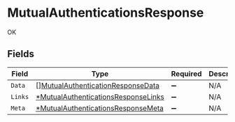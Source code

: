 # MutualAuthenticationsResponse

OK


## Fields

| Field                                                                                            | Type                                                                                             | Required                                                                                         | Description                                                                                      |
| ------------------------------------------------------------------------------------------------ | ------------------------------------------------------------------------------------------------ | ------------------------------------------------------------------------------------------------ | ------------------------------------------------------------------------------------------------ |
| `Data`                                                                                           | [][MutualAuthenticationResponseData](../../models/shared/mutualauthenticationresponsedata.md)    | :heavy_minus_sign:                                                                               | N/A                                                                                              |
| `Links`                                                                                          | [*MutualAuthenticationsResponseLinks](../../models/shared/mutualauthenticationsresponselinks.md) | :heavy_minus_sign:                                                                               | N/A                                                                                              |
| `Meta`                                                                                           | [*MutualAuthenticationsResponseMeta](../../models/shared/mutualauthenticationsresponsemeta.md)   | :heavy_minus_sign:                                                                               | N/A                                                                                              |